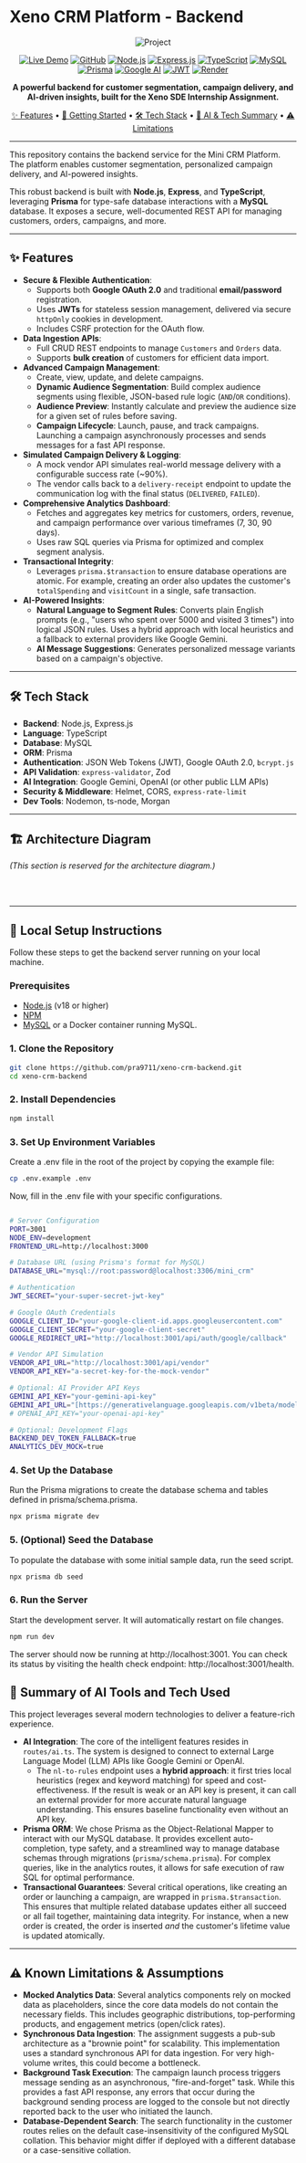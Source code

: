 #  Xeno CRM Platform - Backend

<div align="center">

![Project](https://img.shields.io/badge/✨_Xeno_CRM-Backend-6366f1?style=for-the-badge&labelColor=8b5cf6)

[![Live Demo](https://img.shields.io/badge/🌐_Live_Demo-Deployed_App-4285f4?style=for-the-badge)](https://xeno-crm-frontend-two.vercel.app/)
[![GitHub](https://img.shields.io/badge/GitHub-Repository-181717?style=for-the-badge&logo=github)](https://github.com/pra9711/xeno-crm-backend.git)
[![Node.js](https://img.shields.io/badge/Node.js-18+-339933?style=for-the-badge&logo=node.js)](https://nodejs.org/)
[![Express.js](https://img.shields.io/badge/Express.js-4.x-000000?style=for-the-badge&logo=express)](https://expressjs.com/)
[![TypeScript](https://img.shields.io/badge/TypeScript-5.x-3178c6?style=for-the-badge&logo=typescript)](https://www.typescriptlang.org/)
[![MySQL](https://img.shields.io/badge/MySQL-Database-4479A1?style=for-the-badge&logo=mysql)](https://www.mysql.com/)
[![Prisma](https://img.shields.io/badge/Prisma-ORM-2D3748?style=for-the-badge&logo=prisma)](https://www.prisma.io/)
[![Google AI](https://img.shields.io/badge/Google_AI-Gemini-4285F4?style=for-the-badge&logo=google)](https://ai.google/)
[![JWT](https://img.shields.io/badge/JWT-Authentication-000000?style=for-the-badge&logo=jsonwebtokens)](https://jwt.io/)
[![Render](https://img.shields.io/badge/Render-Hosted-46E3B7?style=for-the-badge&logo=render)](https://render.com/)

**A powerful backend for customer segmentation, campaign delivery, and AI-driven insights, built for the Xeno SDE Internship Assignment.**

[✨ Features](#-features) • [🚀 Getting Started](#-local-setup-instructions) • [🛠️ Tech Stack](#️-tech-stack) • [🧠 AI & Tech Summary](#-summary-of-ai-tools-and-tech-used) • [⚠️ Limitations](#️-known-limitations--assumptions)

</div>

---

This repository contains the backend service for the Mini CRM Platform. The platform enables customer segmentation, personalized campaign delivery, and AI-powered insights.

This robust backend is built with **Node.js**, **Express**, and **TypeScript**, leveraging **Prisma** for type-safe database interactions with a **MySQL** database. It exposes a secure, well-documented REST API for managing customers, orders, campaigns, and more.

---

## ✨ Features

* **Secure & Flexible Authentication**:
    * Supports both **Google OAuth 2.0** and traditional **email/password** registration.
    * Uses **JWTs** for stateless session management, delivered via secure `httpOnly` cookies in development.
    * Includes CSRF protection for the OAuth flow.
* **Data Ingestion APIs**:
    * Full CRUD REST endpoints to manage `Customers` and `Orders` data.
    * Supports **bulk creation** of customers for efficient data import.
* **Advanced Campaign Management**:
    * Create, view, update, and delete campaigns.
    * **Dynamic Audience Segmentation**: Build complex audience segments using flexible, JSON-based rule logic (`AND`/`OR` conditions).
    * **Audience Preview**: Instantly calculate and preview the audience size for a given set of rules before saving.
    * **Campaign Lifecycle**: Launch, pause, and track campaigns. Launching a campaign asynchronously processes and sends messages for a fast API response.
* **Simulated Campaign Delivery & Logging**:
    * A mock vendor API simulates real-world message delivery with a configurable success rate (~90%).
    * The vendor calls back to a `delivery-receipt` endpoint to update the communication log with the final status (`DELIVERED`, `FAILED`).
* **Comprehensive Analytics Dashboard**:
    * Fetches and aggregates key metrics for customers, orders, revenue, and campaign performance over various timeframes (7, 30, 90 days).
    * Uses raw SQL queries via Prisma for optimized and complex segment analysis.
* **Transactional Integrity**:
    * Leverages `prisma.$transaction` to ensure database operations are atomic. For example, creating an order also updates the customer's `totalSpending` and `visitCount` in a single, safe transaction.
* **AI-Powered Insights**:
    * **Natural Language to Segment Rules**: Converts plain English prompts (e.g., "users who spent over 5000 and visited 3 times") into logical JSON rules. Uses a hybrid approach with local heuristics and a fallback to external providers like Google Gemini.
    * **AI Message Suggestions**: Generates personalized message variants based on a campaign's objective.

---

## 🛠️ Tech Stack

* **Backend**: Node.js, Express.js
* **Language**: TypeScript
* **Database**: MySQL
* **ORM**: Prisma
* **Authentication**: JSON Web Tokens (JWT), Google OAuth 2.0, `bcrypt.js`
* **API Validation**: `express-validator`, Zod
* **AI Integration**: Google Gemini, OpenAI (or other public LLM APIs)
* **Security & Middleware**: Helmet, CORS, `express-rate-limit`
* **Dev Tools**: Nodemon, ts-node, Morgan

---

## 🏗️ Architecture Diagram

*(This section is reserved for the architecture diagram.)*

<br/>
<br/>

---

## 🚀 Local Setup Instructions

Follow these steps to get the backend server running on your local machine.

### Prerequisites

* [Node.js](https://nodejs.org/) (v18 or higher)
* [NPM](https://www.npmjs.com/)
* [MySQL](https://www.mysql.com/downloads/) or a Docker container running MySQL.

### 1. Clone the Repository

```bash
git clone https://github.com/pra9711/xeno-crm-backend.git
cd xeno-crm-backend
```


### 2. Install Dependencies
```bash
npm install
```

### 3. Set Up Environment Variables
Create a .env file in the root of the project by copying the example file:

```bash
cp .env.example .env
```

Now, fill in the .env file with your specific configurations.

```bash

# Server Configuration
PORT=3001
NODE_ENV=development
FRONTEND_URL=http://localhost:3000

# Database URL (using Prisma's format for MySQL)
DATABASE_URL="mysql://root:password@localhost:3306/mini_crm"

# Authentication
JWT_SECRET="your-super-secret-jwt-key"

# Google OAuth Credentials
GOOGLE_CLIENT_ID="your-google-client-id.apps.googleusercontent.com"
GOOGLE_CLIENT_SECRET="your-google-client-secret"
GOOGLE_REDIRECT_URI="http://localhost:3001/api/auth/google/callback"

# Vendor API Simulation
VENDOR_API_URL="http://localhost:3001/api/vendor"
VENDOR_API_KEY="a-secret-key-for-the-mock-vendor"

# Optional: AI Provider API Keys
GEMINI_API_KEY="your-gemini-api-key"
GEMINI_API_URL="[https://generativelanguage.googleapis.com/v1beta/models/gemini-pro:generateContent](https://generativelanguage.googleapis.com/v1beta/models/gemini-pro:generateContent)"
# OPENAI_API_KEY="your-openai-api-key"

# Optional: Development Flags
BACKEND_DEV_TOKEN_FALLBACK=true
ANALYTICS_DEV_MOCK=true
```

### 4. Set Up the Database
Run the Prisma migrations to create the database schema and tables defined in prisma/schema.prisma.

```bash
npx prisma migrate dev
```

### 5. (Optional) Seed the Database
To populate the database with some initial sample data, run the seed script.

```bash
npx prisma db seed
```

### 6. Run the Server
Start the development server. It will automatically restart on file changes.

```bash
npm run dev
```

The server should now be running at http://localhost:3001. You can check its status by visiting the health check endpoint: http://localhost:3001/health.

## 🧠 Summary of AI Tools and Tech Used
This project leverages several modern technologies to deliver a feature-rich experience.

* **AI Integration**: The core of the intelligent features resides in `routes/ai.ts`. The system is designed to connect to external Large Language Model (LLM) APIs like Google Gemini or OpenAI.
    * The `nl-to-rules` endpoint uses a **hybrid approach**: it first tries local heuristics (regex and keyword matching) for speed and cost-effectiveness. If the result is weak or an API key is present, it can call an external provider for more accurate natural language understanding. This ensures baseline functionality even without an API key.
* **Prisma ORM**: We chose Prisma as the Object-Relational Mapper to interact with our MySQL database. It provides excellent auto-completion, type safety, and a streamlined way to manage database schemas through migrations (`prisma/schema.prisma`). For complex queries, like in the analytics routes, it allows for safe execution of raw SQL for optimal performance.
* **Transactional Guarantees**: Several critical operations, like creating an order or launching a campaign, are wrapped in `prisma.$transaction`. This ensures that multiple related database updates either all succeed or all fail together, maintaining data integrity. For instance, when a new order is created, the order is inserted *and* the customer's lifetime value is updated atomically.

---

## ⚠️ Known Limitations & Assumptions
* **Mocked Analytics Data**: Several analytics components rely on mocked data as placeholders, since the core data models do not contain the necessary fields. This includes geographic distributions, top-performing products, and engagement metrics (open/click rates).
* **Synchronous Data Ingestion**: The assignment suggests a pub-sub architecture as a "brownie point" for scalability. This implementation uses a standard synchronous API for data ingestion. For very high-volume writes, this could become a bottleneck.
* **Background Task Execution**: The campaign launch process triggers message sending as an asynchronous, "fire-and-forget" task. While this provides a fast API response, any errors that occur during the background sending process are logged to the console but not directly reported back to the user who initiated the launch.
* **Database-Dependent Search**: The search functionality in the customer routes relies on the default case-insensitivity of the configured MySQL collation. This behavior might differ if deployed with a different database or a case-sensitive collation.
